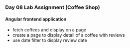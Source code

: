 ### Day 08 Lab Assignment (Coffee Shop)

#### Angular frontend application

* fetch coffees and display on a page 
* create a page to display detail of a coffee with reviews
* use date filter to display review date
